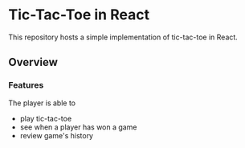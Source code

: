 # Tic-Tac-Toe in React

This repository hosts a simple implementation of tic-tac-toe in React.

## Overview

### Features

The player is able to

- play tic-tac-toe
- see when a player has won a game
- review game's history
